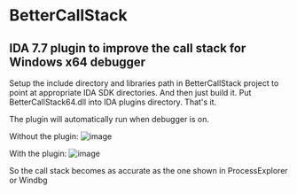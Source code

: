 # BetterCallStack

## IDA 7.7 plugin to improve the call stack for Windows x64 debugger

Setup the include directory and libraries path in BetterCallStack project to point at appropriate IDA SDK directories. And then just build it. Put BetterCallStack64.dll into IDA plugins directory. That's it.

The plugin will automatically run when debugger is on. 

Without the plugin:
![image](https://github.com/AntonKukoba1/BetterCallStack/assets/35240638/9ff8423f-598e-4c17-b8c8-8127ff9a3788)

With the plugin:
![image](https://github.com/AntonKukoba1/BetterCallStack/assets/35240638/5e322e42-2d61-4dee-ab87-3859b538fd72)

So the call stack becomes as accurate as the one shown in ProcessExplorer or Windbg

